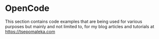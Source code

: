 # OpenCode

This section contains code examples that are being used for various purposes but mainly and not limited to, for my blog articles and tutorials at https://tsepomaleka.com
